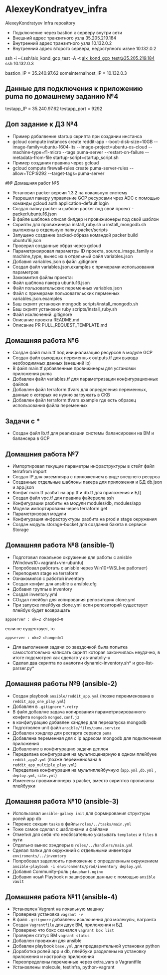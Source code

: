 # AlexeyKondratyev_infra
AlexeyKondratyev Infra repository

- Подключение через bastion к серверу внутри сети
- Внешний адрес транзитного узла 35.205.219.184
- Внутренний адрес транзитного узла 10.132.0.2
- Внутренний адрес второго сервера, недоступного извне 10.132.0.2

ssh -i ~/.ssh/alx_kond_gcp_test -A -t alx_kond_gcp_test@35.205.219.184 ssh 10.132.0.3

bastion_IP = 35.240.97.62
someinternalhost_IP = 10.132.0.3

## Данные для подключения к приложению puma по домашнему заданию №4

testapp_IP = 35.240.97.62
testapp_port = 9292 

## Доп задание к ДЗ №4
- Пример добалвение startup скрипта при создании инстанса
-  gcloud compute instances create reddit-app --boot-disk-size=10GB --image-family=ubuntu-1604-lts --image-project=ubuntu-os-cloud --machine-type=f1-micro --tags puma-server --restart-on-failure --metadata-from-file startup-script=startup_script.sh
- Пример создания правила через gcloud
-  gcloud compute firewall-rules create puma-server-rules --allow=TCP:9292 --target-tags=puma-server

#№ Домашняя работ №5
- Установил packer версии 1.3.2 на локальную систему
- Разрешил пакеру управление GCP ресурсами чрез ADC с помощью команды  gcloud auth application-default login
- Создал папку packer и шаблон packer под свой проект - packer/ubuntu16.json
- В файле шаблона описал билдер и провижионеры под свой шаблон
- Скрипты для провижинера install_ruby.sh и install_mongodb.sh выложены в отдельную папку packer/scripts
- Запущено создание backed-образа командой packer build ubuntu16.json
- Проверил созданные образ через gcloud 
- Параметризировал параметры ID проекта, source_image_family и machine_type, вынес их в отдельный файл variables.json
- Добавил variables.json в файл .gitignore 
- Создал файл variables.json.examples с примерами использования параметров
- Заккомитил файлы проекта:
- Файл шаблона пакера ubuntu16.json
- Файл пользовательских переменных variables.json
- Файл с примерами пользовательских перменных variables.json.examples
- Баш скрипт установки mongodb scripts/install_mongodb.sh
- Баш скрипт установки ruby scripts/install_ruby.sh
- Файл исключений .gitignore
- Описание проекта README.md
- Описание PR PULL_REQUEST_TEMPLATE.md

## Домашняя работа №6
- Создан файл main.tf под инициализацию ресурсов в модуле GCP
- Создан файл выходных переменных outputs.tf для вывода необходиммых данных (внешний ip)
- В файл main.tf добавленные провижинеры для установки приложения puma
- Добавлен файл variables.tf для параметризации конфигурационных файлов 
- Добавлен файл terraform.tfvars для определения переменных, данные о которых не нужно загружать в СКВ
- Добавлен файл terraform.tfvars.example где есть образец использования файла переменных
## Задачи с *
- Создан файл lb.tf для реализации системы балансировки на ВМ и балансера в GCP

## Домашния работа №7

 - Импортировал текущие параметры инфраструктуры в стейт файл terrafrom import
 - Создан IP для экземпляра с приложением в виде внешнего ресурса 
 - Созданные отдельные шаблоны пакера для приложения и БД db.json и app.json
 - Конфиг main.tf разбит на app.tf и db.tf для приложения и БД
 - Создал файл vpc.tf для правила файервола ssh
 - Конфигурации разбиты на модули modules/db, modules/app
 - Модели импортированы через terraform get
 - Параметризовал модули
 - Конфигурация инфраструктуры  разбита на prod и stage окружения
 - Создан модуль storage-bucket для создания бакета в сервисе Storage

## Домашняя работа №8 (ansible-1)

- Подготовил локальное окружение для работы с anisble (Windows10+vagrant+vm-ubuntu)
- Попробовал работать с anisble через Win10+WSL(не работает)
- Переподнял stage на terraform
- Ознакомился с работой inventory
- Создал конфиг для ansible в ansible.cfg
- Добавил группы в inventory
- Создал inventory.yml 
- СОздал плейбул для копирования репозитория clone.yml
- При запуске плейбука clone.yml если репозиторий существует плейбук будет возвращать 
```
appserver : ok=2 changed=0
```
если не существует, то
```
appserver : ok=2 changed=1
```
- Для выполнения задачи со звездочкой была попытка самостоятоельно написать скрипт которая закончилась неудачно, в итоге подсмотрел как сделаго у as-anatoliy-u
- Сделал два скрипта по аналогии dynamic-inventory.sh* и gce-list-parser.py*

## Домашняя работы №9 (ansible-2)

- Создан playbook `ansible/reddit_app.yml` (позже переименована в `reddit_app_one_play.yml`)
- Добавлен в `.gitignore` `*.retry`
- В файл добавлне задача копирования параметризированного конфига `mongodb` `mongod.conf.j2`
- в конфигурацию добавлен хэндлер для перезапуска mongodb
- Подготовлен unit файл `ansible/files/puma.service`
- Добавлен хэндлер для рестарта сервиса `puma`
- Добавлена переменная для с ip адресом mongodb для подключения приложения
- Добавление в конфигурацию задачи деплоя
- Переделана конфигурация на мультисценарную в одном плейбуке `reddit_app2.yml` (позже переименована в `reddit_app_multiple_play.yml`)
- Переделана конфигурация на мультиплейбучную (`app.yml` ,`db.yml` , `deploy.yml`, `site.yml`)
- Изменены провижинонеры в packer, вместо скриптов прописаны плейбууки

## Домашняя работа №10 (ansible-3)

- Использовал `ansible-galaxy init` для формирования структуры ролей app db
- Перенес секции `tasks` в файлы `roles/../tasks/main.yml`
- Тоже самое сделал с шаблонами и файлами
- Отметил для себя что необязательно указывать `templates` и `files` в пути
- Отдельно вынес хэндлеры в `roles/../handlers/main.yml`
- Сделал папки для окружений с отдельными инвентори `enviroments/../inventory`
- Попробовал задеплоить приложение с определенным окружением `ansible-playbook -i environments/prod/inventory deploy.yml`
- Добавил Community-роль `jdauphant.nginx`
- Добавил ноый Playbook и зашифровал данные с помощью `ansible vault`

## Домашняя работа №11 (ansible-4)

- Установлен Vagrant  на локальную машину
- Проверена установка `vagrant -v`
- В файл `.gitignore` добавлены исключения для молекулы, вагранта
- Создан `Vagrantfile` для двух ВМ, приложения и БД
- Проверено что бокс скачался `vagrant box list`
- Проверен статус ВМ `vagrant status`
- Добавлен провижин для ansible
- Добавлен playbook `base.yml` для предварительной установки python
- Доработка ролей app и db, плейбуки разделены на установку приложения и настройку приложения
- Переопределены переменные через extra_vars в Vagrantfile
- Установлены molecule, testinfra, python-vagrant
